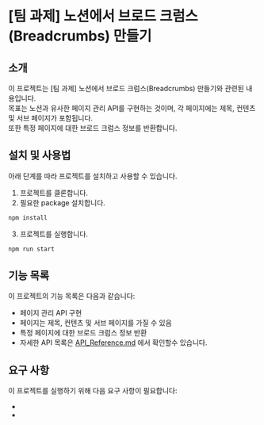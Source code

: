 # [팀 과제] 노션에서 브로드 크럼스(Breadcrumbs) 만들기

## 소개

<p>
이 프로젝트는 [팀 과제] 노션에서 브로드 크럼스(Breadcrumbs) 만들기와 관련된 내용입니다.<br>
목표는 노션과 유사한 페이지 관리 API를 구현하는 것이며, 각 페이지에는 제목, 컨텐츠 및 서브 페이지가 포함됩니다.<br>
또한 특정 페이지에 대한 브로드 크럼스 정보를 반환합니다.
</p>

## 설치 및 사용법

아래 단계를 따라 프로젝트를 설치하고 사용할 수 있습니다.

1. 프로젝트를 클론합니다.
2. 필요한 package 설치합니다.

```bash
npm install
```

3. 프로젝트를 실행합니다.

```bash
npm run start
```

## 기능 목록

이 프로젝트의 기능 목록은 다음과 같습니다:

- 페이지 관리 API 구현
- 페이지는 제목, 컨텐츠 및 서브 페이지를 가질 수 있음
- 특정 페이지에 대한 브로드 크럼스 정보 반환
- 자세한 API 목록은 [API_Reference.md](API_Reference.md) 에서 확인할수 있습니다.

## 요구 사항

이 프로젝트를 실행하기 위해 다음 요구 사항이 필요합니다:

-
-
